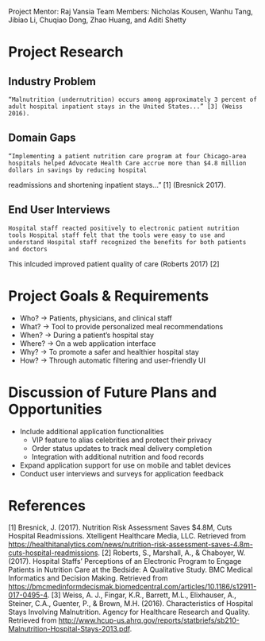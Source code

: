 Project Mentor: Raj Vansia
Team Members: Nicholas Kousen, Wanhu Tang, Jibiao Li, Chuqiao Dong, Zhao Huang, and Aditi Shetty

# Project Research
  ##  Industry Problem
    “Malnutrition (undernutrition) occurs among approximately 3 percent of adult hospital inpatient stays in the United States...” [3] (Weiss 2016).

  ##  Domain Gaps
    “Implementing a patient nutrition care program at four Chicago-area hospitals helped Advocate Health Care accrue more than $4.8 million dollars in savings by reducing hospital
readmissions and shortening inpatient stays...” [1] (Bresnick 2017).

  ##  End User Interviews
    Hospital staff reacted positively to electronic patient nutrition tools Hospital staff felt that the tools were easy to use and understand Hospital staff recognized the benefits for both patients and doctors
This inlcuded improved patient quality of care (Roberts 2017) [2]

# Project Goals & Requirements
  * Who?	→ Patients, physicians, and clinical staff
  * What?	→ Tool to provide personalized meal recommendations
  * When?	→ During a patient’s hospital stay
  * Where?	→ On a web application interface
  * Why?	→ To promote a safer and healthier hospital stay
  * How?	→ Through automatic filtering and user-friendly UI
  
# Discussion of Future Plans and Opportunities
  * Include additional application functionalities
    * VIP feature to alias celebrities and protect their privacy
    * Order status updates to track meal delivery completion
    * Integration with additional nutrition and food records
  * Expand application support for use on mobile and tablet devices
  * Conduct user interviews and surveys for application feedback

# References
[1] Bresnick, J. (2017). Nutrition Risk Assessment Saves $4.8M, Cuts Hospital Readmissions. Xtelligent Healthcare Media, LLC. Retrieved from https://healthitanalytics.com/news/nutrition-risk-assessment-saves-4.8m-cuts-hospital-readmissions.
[2] Roberts, S., Marshall, A., & Chaboyer, W. (2017). Hospital Staffs’ Perceptions of an Electronic Program to Engage Patients in Nutrition Care at the Bedside: A Qualitative Study. BMC Medical Informatics and Decision Making. Retrieved from https://bmcmedinformdecismak.biomedcentral.com/articles/10.1186/s12911-017-0495-4.
[3] Weiss, A. J., Fingar, K.R., Barrett, M.L., Elixhauser, A., Steiner, C.A., Guenter, P., & Brown, M.H. (2016). Characteristics of Hospital Stays Involving Malnutrition. Agency for Healthcare Research and Quality. Retrieved from http://www.hcup-us.ahrq.gov/reports/statbriefs/sb210-Malnutrition-Hospital-Stays-2013.pdf.






